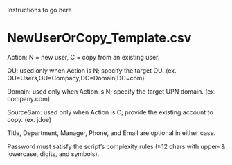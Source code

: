Instructions to go here

# NewUserOrCopy_Template.csv

Action: N = new user, C = copy from an existing user.

OU: used only when Action is N; specify the target OU. (ex. OU=Users,OU=Company,DC=Domain,DC=com)

Domain: used only when Action is N; specify the target UPN domain. (ex. company.com) 

SourceSam: used only when Action is C; provide the existing account to copy. (ex. jdoe)

Title, Department, Manager, Phone, and Email are optional in either case.

Password must satisfy the script’s complexity rules (≥12 chars with upper‑ & lowercase, digits, and symbols).
